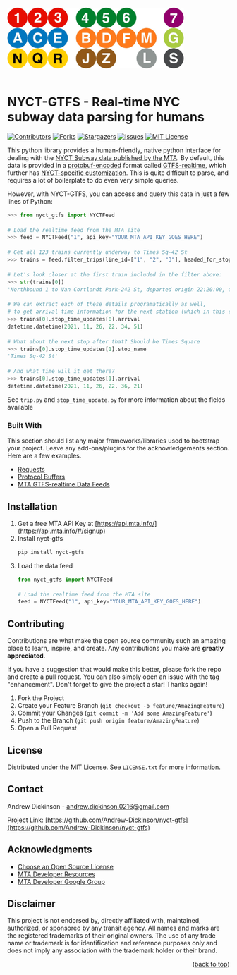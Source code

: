 <div id="top"></div>

<br />
<div>
  <a href="https://github.com/Andrew-Dickinson/nyct-gtfs">
    <img src="img/img.png" alt="Train Icons" width="400">
  </a>
  <br/>
  <br/>
</div>


# NYCT-GTFS - Real-time NYC subway data parsing for humans
<!-- PROJECT SHIELDS -->
[![Contributors][contributors-shield]][contributors-url]
[![Forks][forks-shield]][forks-url]
[![Stargazers][stars-shield]][stars-url]
[![Issues][issues-shield]][issues-url]
[![MIT License][license-shield]][license-url]

This python library provides a human-friendly, native python interface
for dealing with the [NYCT Subway data published by the MTA](https://api.mta.info/). By default,
this data is provided in a [protobuf-encoded](https://developers.google.com/protocol-buffers/) format called [GTFS-realtime](https://developers.google.com/transit/gtfs-realtime/), which further
has [NYCT-specific customization](https://web.archive.org/web/20191221213849/http://datamine.mta.info/sites/all/files/pdfs/GTFS-Realtime-NYC-Subway%20version%201%20dated%207%20Sep.pdf). 
This is quite difficult to parse, and requires a lot of boilerplate to do even very simple queries. 

However, with NYCT-GTFS, you can access and query this data in just a few lines of Python:

```python
>>> from nyct_gtfs import NYCTFeed

# Load the realtime feed from the MTA site
>>> feed = NYCTFeed("1", api_key="YOUR_MTA_API_KEY_GOES_HERE")

# Get all 123 trains currently underway to Times Sq-42 St
>>> trains = feed.filter_trips(line_id=["1", "2", "3"], headed_for_stop_id=["127N", "127S"], underway=True)

# Let's look closer at the first train included in the filter above:
>>> str(trains[0])
'Northbound 1 to Van Cortlandt Park-242 St, departed origin 22:20:00, Currently INCOMING_AT 34 St-Penn Station, last update at 22:34:11'

# We can extract each of these details programatically as well,
# to get arrival time information for the next station (which in this case is 34th St-Penn Station):
>>> trains[0].stop_time_updates[0].arrival
datetime.datetime(2021, 11, 26, 22, 34, 51)

# What about the next stop after that? Should be Times Square
>>> trains[0].stop_time_updates[1].stop_name
'Times Sq-42 St'

# And what time will it get there?
>>> trains[0].stop_time_updates[1].arrival
datetime.datetime(2021, 11, 26, 22, 36, 21)
```

See `trip.py` and `stop_time_update.py` for more information about the fields available

### Built With

This section should list any major frameworks/libraries used to bootstrap your project. Leave any add-ons/plugins for the acknowledgements section. Here are a few examples.

* [Requests](https://docs.python-requests.org/)
* [Protocol Buffers](https://developers.google.com/protocol-buffers/)
* [MTA GTFS-realtime Data Feeds](https://api.mta.info/)

<!-- GETTING STARTED -->
## Installation

1. Get a free MTA API Key at [https://api.mta.info/](https://api.mta.info/#/signup)
2. Install nyct-gtfs
   ```sh
   pip install nyct-gtfs
   ```
3. Load the data feed
    ```python
    from nyct_gtfs import NYCTFeed
    
    # Load the realtime feed from the MTA site
    feed = NYCTFeed("1", api_key="YOUR_MTA_API_KEY_GOES_HERE")
    ```
    
    
    
<!-- CONTRIBUTING -->
## Contributing

Contributions are what make the open source community such an amazing place to learn, inspire, and create. Any contributions you make are **greatly appreciated**.

If you have a suggestion that would make this better, please fork the repo and create a pull request. You can also simply open an issue with the tag "enhancement".
Don't forget to give the project a star! Thanks again!

1. Fork the Project
2. Create your Feature Branch (`git checkout -b feature/AmazingFeature`)
3. Commit your Changes (`git commit -m 'Add some AmazingFeature'`)
4. Push to the Branch (`git push origin feature/AmazingFeature`)
5. Open a Pull Request




<!-- LICENSE -->
## License

Distributed under the MIT License. See `LICENSE.txt` for more information.


<!-- CONTACT -->
## Contact

Andrew Dickinson - andrew.dickinson.0216@gmail.com

Project Link: [https://github.com/Andrew-Dickinson/nyct-gtfs](https://github.com/Andrew-Dickinson/nyct-gtfs)


<!-- ACKNOWLEDGMENTS -->
## Acknowledgments

* [Choose an Open Source License](https://choosealicense.com)
* [MTA Developer Resources](http://web.mta.info/developers/)
* [MTA Developer Google Group](https://groups.google.com/g/mtadeveloperresources)

## Disclaimer
This project is not endorsed by, directly affiliated with, maintained, authorized, or sponsored by any transit agency. 
All names and marks are the registered trademarks of their original owners. The use of any trade name or trademark is 
for identification and reference purposes only and does not imply any association with the trademark holder or their 
brand.

<p align="right">(<a href="#top">back to top</a>)</p>



<!-- MARKDOWN LINKS & IMAGES -->
<!-- https://www.markdownguide.org/basic-syntax/#reference-style-links -->
[contributors-shield]: https://img.shields.io/github/contributors/Andrew-Dickinson/nyct-gtfs.svg?style=for-the-badge
[contributors-url]: https://github.com/Andrew-Dickinson/nyct-gtfs/graphs/contributors
[forks-shield]: https://img.shields.io/github/forks/Andrew-Dickinson/nyct-gtfs.svg?style=for-the-badge
[forks-url]: https://github.com/Andrew-Dickinson/nyct-gtfs/network/members
[stars-shield]: https://img.shields.io/github/stars/Andrew-Dickinson/nyct-gtfs.svg?style=for-the-badge
[stars-url]: https://github.com/Andrew-Dickinson/nyct-gtfs/stargazers
[issues-shield]: https://img.shields.io/github/issues/Andrew-Dickinson/nyct-gtfs.svg?style=for-the-badge
[issues-url]: https://github.com/Andrew-Dickinson/nyct-gtfs/issues
[license-shield]: https://img.shields.io/github/license/Andrew-Dickinson/nyct-gtfs.svg?style=for-the-badge
[license-url]: https://github.com/Andrew-Dickinson/nyct-gtfs/blob/master/LICENSE.txt